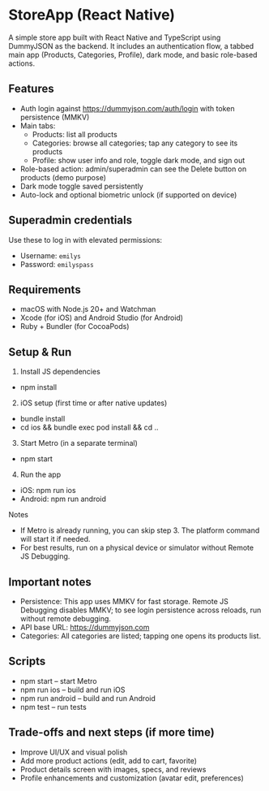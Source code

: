 # StoreApp (React Native)

A simple store app built with React Native and TypeScript using DummyJSON as the backend. It includes an authentication flow, a tabbed main app (Products, Categories, Profile), dark mode, and basic role-based actions.

## Features

- Auth login against https://dummyjson.com/auth/login with token persistence (MMKV)
- Main tabs:
  - Products: list all products
  - Categories: browse all categories; tap any category to see its products
  - Profile: show user info and role, toggle dark mode, and sign out
- Role-based action: admin/superadmin can see the Delete button on products (demo purpose)
- Dark mode toggle saved persistently
- Auto-lock and optional biometric unlock (if supported on device)

## Superadmin credentials

Use these to log in with elevated permissions:

- Username: `emilys`
- Password: `emilyspass`

## Requirements

- macOS with Node.js 20+ and Watchman
- Xcode (for iOS) and Android Studio (for Android)
- Ruby + Bundler (for CocoaPods)

## Setup & Run

1. Install JS dependencies

- npm install

2. iOS setup (first time or after native updates)

- bundle install
- cd ios && bundle exec pod install && cd ..

3. Start Metro (in a separate terminal)

- npm start

4. Run the app

- iOS: npm run ios
- Android: npm run android

Notes

- If Metro is already running, you can skip step 3. The platform command will start it if needed.
- For best results, run on a physical device or simulator without Remote JS Debugging.

## Important notes

- Persistence: This app uses MMKV for fast storage. Remote JS Debugging disables MMKV; to see login persistence across reloads, run without remote debugging.
- API base URL: https://dummyjson.com
- Categories: All categories are listed; tapping one opens its products list.

## Scripts

- npm start – start Metro
- npm run ios – build and run iOS
- npm run android – build and run Android
- npm test – run tests

## Trade-offs and next steps (if more time)

- Improve UI/UX and visual polish
- Add more product actions (edit, add to cart, favorite)
- Product details screen with images, specs, and reviews
- Profile enhancements and customization (avatar edit, preferences)
